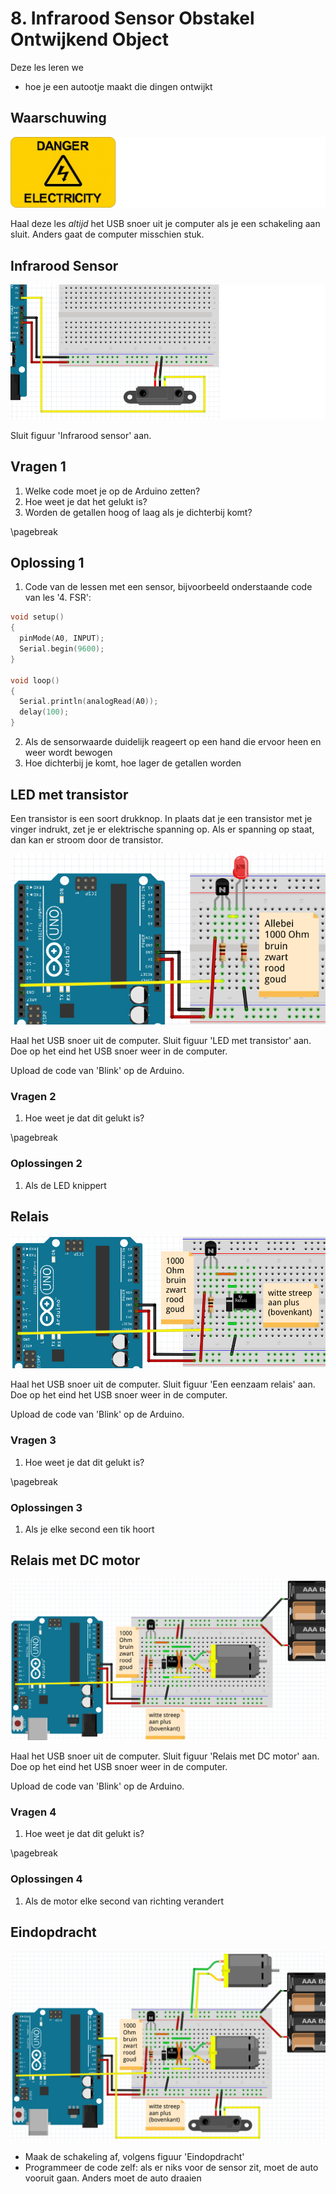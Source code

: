 # 8. Infrarood Sensor Obstakel Ontwijkend Object

Deze les leren we

- hoe je een autootje maakt die dingen ontwijkt

## Waarschuwing

![Pas op! Zie 'Waarschuwing'](8_isooo_waarschuwing.png)

Haal deze les *altijd* het USB snoer uit je computer als je een schakeling
aan sluit. Anders gaat de computer misschien stuk.

## Infrarood Sensor

![Infrarood sensor](8_isooo_sensor.png)

Sluit figuur 'Infrarood sensor' aan.

## Vragen 1

 1. Welke code moet je op de Arduino zetten?
 2. Hoe weet je dat het gelukt is?
 3. Worden de getallen hoog of laag als je dichterbij komt?

\pagebreak

## Oplossing 1

 1. Code van de lessen met een sensor, bijvoorbeeld onderstaande code van les '4. FSR':

```c++
void setup() 
{
  pinMode(A0, INPUT);
  Serial.begin(9600);
}

void loop()
{
  Serial.println(analogRead(A0));
  delay(100);
}
```

 2. Als de sensorwaarde duidelijk reageert op een hand die ervoor heen en weer wordt bewogen
 3. Hoe dichterbij je komt, hoe lager de getallen worden

## LED met transistor

Een transistor is een soort drukknop.
In plaats dat je een transistor met je vinger indrukt,
zet je er elektrische spanning op.
Als er spanning op staat, dan kan er stroom door de transistor.

![LED met transistor](8_isooo_led.png)

Haal het USB snoer uit de computer.
Sluit figuur 'LED met transistor' aan.
Doe op het eind het USB snoer weer in de computer.

Upload de code van 'Blink' op de Arduino.

### Vragen 2

 1. Hoe weet je dat dit gelukt is?

\pagebreak

### Oplossingen 2

 1. Als de LED knippert

## Relais

![Een eenzaam relais](8_isooo_relais.png)

Haal het USB snoer uit de computer.
Sluit figuur 'Een eenzaam relais' aan.
Doe op het eind het USB snoer weer in de computer.

Upload de code van 'Blink' op de Arduino.

### Vragen 3

 1. Hoe weet je dat dit gelukt is?

\pagebreak

### Oplossingen 3

 1. Als je elke second een tik hoort

## Relais met DC motor

![Relais met DC motor](8_isooo_relais_dc_motor.png)

Haal het USB snoer uit de computer.
Sluit figuur 'Relais met DC motor' aan.
Doe op het eind het USB snoer weer in de computer.

Upload de code van 'Blink' op de Arduino.

### Vragen 4

 1. Hoe weet je dat dit gelukt is?

\pagebreak

### Oplossingen 4

 1. Als de motor elke second van richting verandert

## Eindopdracht

![Eindopdracht](8_isooo_compleet.png)

- Maak de schakeling af, volgens figuur 'Eindopdracht'
- Programmeer de code zelf: als er niks voor de sensor zit, moet de auto vooruit gaan. Anders moet de auto draaien


